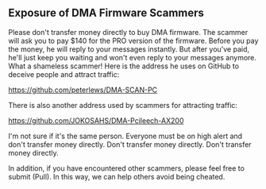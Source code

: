 ## Exposure of DMA Firmware Scammers

Please don't transfer money directly to buy DMA firmware. The scammer will ask you to pay $140 for the PRO version of the firmware. Before you pay the money, he will reply to your messages instantly. But after you've paid, he'll just keep you waiting and won't even reply to your messages anymore. What a shameless scammer!
Here is the address he uses on GitHub to deceive people and attract traffic:

https://github.com/peterlews/DMA-SCAN-PC

There is also another address used by scammers for attracting traffic:

https://github.com/JOKOSAHS/DMA-Pcileech-AX200

I'm not sure if it's the same person. Everyone must be on high alert and don't transfer money directly. Don't transfer money directly. Don't transfer money directly.

In addition, if you have encountered other scammers, please feel free to submit (Pull). In this way, we can help others avoid being cheated.

